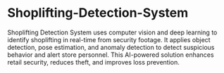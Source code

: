 # Shoplifting-Detection-System
 Shoplifting Detection System uses computer vision and deep learning to identify shoplifting in real-time from security footage. It applies object detection, pose estimation, and anomaly detection to detect suspicious behavior and alert store personnel. This AI-powered solution enhances retail security, reduces theft, and improves loss prevention.
